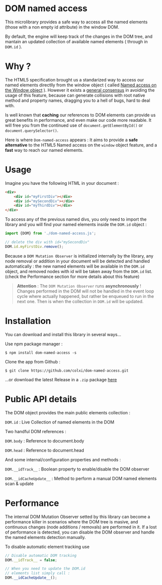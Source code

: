 # DOM named access
This microlibrary provides a safe way to access all the named elements (those with a non empty id attribute) in the window DOM. 

By default, the engine will keep track of the changes in the DOM tree, and mantain an updated collection of available named elements ( through in  `DOM.id` ).


# Why ?

The HTML5 specification brought us a standarized way to access our named elements directlly from the window object ( called  [Named access on the Window object](https://www.w3.org/TR/html5/browsers.html#named-access-on-the-window-object) ). However it exists a [general consensus](https://stackoverflow.com/questions/3434278/do-dom-tree-elements-with-ids-become-global-variables
) in avoiding the usage of this feature, because can generate collisions with root native method and property names, dragging you to a hell of bugs, hard to deal with.

Is well known that **caching** our references to DOM elements can provide us great benefits in performance, and even make our code more readable. It will free you from the continued use of `document.getElementById()` or `document.querySelector()`.

Here is where `Dom-named-access` appears : It aims to provide a **safe alternative** to the HTML5 Named access on the `window` object feature, and a **fast** way to reach our named elements.

# Usage

Imagine you have the following HTML in your document :

```html
<div>
    <div id="myFirstDiv"></div>
    <div id="mySecondDiv"></div>
    <div id="myThirdDiv"></div>
</div>
```

To access any of the previous named divs, you only need to import the library and you will find your named elements inside the  `DOM.id` object :

```javascript
import {DOM} from './dom-named-access.js';

// delete the div with id="mySecondDiv"
DOM.id.myFirstDiv.remove();
```

Because a `DOM Mutation Observer` is initialized internally by the library, any node removal or addition in your document will be detected and handled automatically : the new named elements will be available in the `DOM.id` object, and removed nodes with id will be taken away from the `DOM.id` list. (check the Performance section for more details about this feature)

> **Attention** : The `DOM Mutation Observer` runs **asynchronously** ! Changes performed in the DOM will not be handled in the event loop cycle where actually happened, but rather be enqueued to run in the next one. Then is when the collection in `DOM.id` will be updated.

# Installation
You can download and install this library in several ways...

Use npm package manager :
```
$ npm install dom-named-access -s
```

Clone the app from Github :
```
$ git clone https://github.com/colxi/dom-named-access.git
```
...or download the latest Release in a `.zip` package [here](https://github.com/colxi/dom-named-access/releases/latest)


# Public API details 

The DOM object provides the main public elements collection  :

`DOM.id` : Live Collection of named elements in the DOM

Two handful DOM references :

`DOM.body` : Reference to document.body

`DOM.head` : Reference to document.head

And some internal/configuration properties and methods :

`DOM.__idTrack__` : Boolean property to enable/disable the DOM observer  

`DOM.__idCacheUpdate__` : Method to perform a manual DOM named elements scan & update

# Performance

The internal DOM Mutation Observer setted by this library can become a performance killer in scenarios where the DOM tree is masive, and continuous changes (node additions / removals) are performed in it.
If a lost of performance is detected, you can disable the DOM observer and handle the named elements detection manually.

To disable automatic element tracking use
```javascript
// Disable automatic DOM tracking
DOM.__idTrack__ = false; 

// When you need to update the DOM.id 
// elements list simply call :
DOM.__idCacheUpdate__();
```
